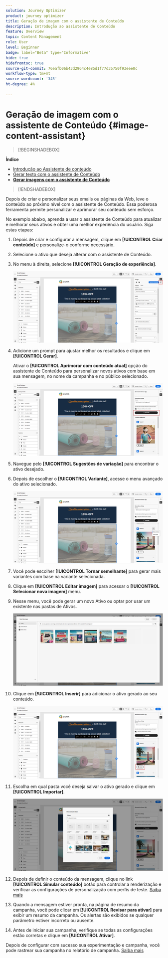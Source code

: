 ```yaml
---
solution: Journey Optimizer
product: journey optimizer
title: Geração de imagem com o assistente de Conteúdo
description: Introdução ao assistente de Conteúdo
feature: Overview
topic: Content Management
role: User
level: Beginner
badge: label="Beta" type="Informative"
hide: true
hidefromtoc: true
source-git-commit: 76eafb06b43d2964c4e85d1f77d35750f93eee0c
workflow-type: tm+mt
source-wordcount: '345'
ht-degree: 4%

---
```


# Geração de imagem com o assistente de Conteúdo {#image-content-assistant}

>[!BEGINSHADEBOX]

**Índice**

* [Introdução ao Assistente de conteúdo](gs-generative.md)
* [Gerar texto com o assistente de Conteúdo](generative-title.md)
* **[Gerar imagens com o assistente de Conteúdo](generative-image.md)**

>[!ENDSHADEBOX]



Depois de criar e personalizar seus emails ou páginas da Web, leve o conteúdo ao próximo nível com o assistente de Conteúdo. Essa poderosa ferramenta permite personalizar e aprimorar seu conteúdo sem esforço.

No exemplo abaixo, aprenda a usar o assistente de Conteúdo para atualizar e melhorar seus ativos e obter uma melhor experiência do usuário. Siga estas etapas:

1. Depois de criar e configurar a mensagem, clique em **[!UICONTROL Criar conteúdo]** e personalize-o conforme necessário.

1. Selecione o ativo que deseja alterar com o assistente de Conteúdo.

1. No menu à direita, selecione **[!UICONTROL Geração de experiência]**.

   ![](assets/gen-ai-image-1.png)

1. Adicione um prompt para ajustar melhor os resultados e clique em **[!UICONTROL Gerar]**.

   Ativar o **[!UICONTROL Aprimorar com conteúdo atual]** opção do assistente de Conteúdo para personalizar novos ativos com base em sua mensagem, no nome da campanha e no público selecionado.

   ![](assets/gen-ai-image-2.png)

1. Navegue pelo **[!UICONTROL Sugestões de variação]** para encontrar o ativo desejado.

1. Depois de escolher o **[!UICONTROL Variante]**, acesse o menu avançado do ativo selecionado.

   ![](assets/gen-ai-image-3.png)

1. Você pode escolher **[!UICONTROL Tornar semelhante]** para gerar mais variantes com base na variante selecionada.

1. Clique em **[!UICONTROL Editar imagem]** para acessar o **[!UICONTROL Selecionar nova imagem]** menu.

1. Nesse menu, você pode gerar um novo Ativo ou optar por usar um existente nas pastas de Ativos.

   ![](assets/gen-ai-image-4.png)

1. Clique em **[!UICONTROL Inserir]** para adicionar o ativo gerado ao seu conteúdo.

   ![](assets/gen-ai-image-5.png)

1. Escolha em qual pasta você deseja salvar o ativo gerado e clique em **[!UICONTROL Importar]**.

   ![](assets/gen-ai-image-6.png)

1. Depois de definir o conteúdo da mensagem, clique no link **[!UICONTROL Simular conteúdo]** botão para controlar a renderização e verificar as configurações de personalização com perfis de teste. [Saiba mais](../email/preview.md)

1. Quando a mensagem estiver pronta, na página de resumo da campanha, você pode clicar em **[!UICONTROL Revisar para ativar]** para exibir um resumo da campanha. Os alertas são exibidos se qualquer parâmetro estiver incorreto ou ausente.

1. Antes de iniciar sua campanha, verifique se todas as configurações estão corretas e clique em **[!UICONTROL Ativar]**.

Depois de configurar com sucesso sua experimentação e campanha, você pode rastrear sua campanha no relatório de campanha. [Saiba mais](../reports/campaign-global-report.md#experimentation-report)